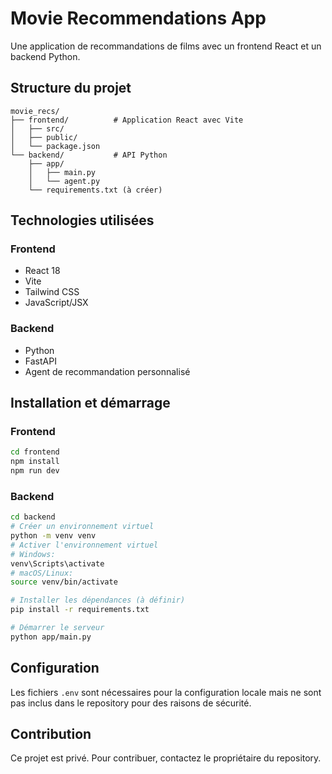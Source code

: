 # Movie Recommendations App

Une application de recommandations de films avec un frontend React et un backend Python.

## Structure du projet

```
movie_recs/
├── frontend/          # Application React avec Vite
│   ├── src/
│   ├── public/
│   └── package.json
└── backend/           # API Python
    ├── app/
    │   ├── main.py
    │   └── agent.py
    └── requirements.txt (à créer)
```

## Technologies utilisées

### Frontend
- React 18
- Vite
- Tailwind CSS
- JavaScript/JSX

### Backend
- Python
- FastAPI 
- Agent de recommandation personnalisé

## Installation et démarrage

### Frontend
```bash
cd frontend
npm install
npm run dev
```

### Backend
```bash
cd backend
# Créer un environnement virtuel
python -m venv venv
# Activer l'environnement virtuel
# Windows:
venv\Scripts\activate
# macOS/Linux:
source venv/bin/activate

# Installer les dépendances (à définir)
pip install -r requirements.txt

# Démarrer le serveur
python app/main.py
```

## Configuration

Les fichiers `.env` sont nécessaires pour la configuration locale mais ne sont pas inclus dans le repository pour des raisons de sécurité.

## Contribution

Ce projet est privé. Pour contribuer, contactez le propriétaire du repository.
